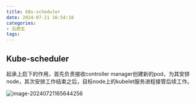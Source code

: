 ```yaml
---
title: k8s-scheduler
date: 2024-07-21 16:54:18
categories:
- 云原生
tags:
---
```


## Kube-scheduler
起承上启下的作用，首先负责接收controller manager创建新的pod，为其安排node，其次安排工作结束之后，目标node上的kubelet服务进程接管后续工作。

![image-20240721165644256](https://web-mhe.oss-cn-beijing.aliyuncs.com/hexo/image-20240721165644256.png)